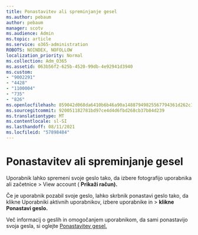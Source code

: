 ```yaml
---
title: Ponastavitev ali spreminjanje gesel
ms.author: pebaum
author: pebaum
manager: scotv
ms.audience: Admin
ms.topic: article
ms.service: o365-administration
ROBOTS: NOINDEX, NOFOLLOW
localization_priority: Normal
ms.collection: Adm_O365
ms.assetid: 063b56f2-625b-4520-99db-4e92941d3940
ms.custom:
- "9002291"
- "4428"
- "1100004"
- "735"
- "826"
ms.openlocfilehash: 859042d068da6410b6b46a90a14887949825567794361d262c190149530d708b
ms.sourcegitcommit: 920051182781bd97ce4d4d6fbd268cb37b84d239
ms.translationtype: MT
ms.contentlocale: sl-SI
ms.lasthandoff: 08/11/2021
ms.locfileid: "57898484"
---
```

# <a name="reset-or-change-passwords"></a>Ponastavitev ali spreminjanje gesel

Uporabnik lahko spremeni svoje geslo tako, da izbere fotografijo uporabnika ali začetnice > View account ( **Prikaži račun).**
  
Če je uporabnik pozabil svoje geslo, lahko skrbnik ponastavi geslo tako, da klikne Uporabniki aktivnih uporabnikov, izbere uporabnike in  >  [](https://portal.office.com/adminportal/home#/users) **klikne Ponastavi geslo.**
  
Več informacij o geslih in omogočanjem uporabnikom, da sami ponastavijo svoja gesla, si oglejte [Ponastavitev gesel.](https://docs.microsoft.com/microsoft-365/admin/add-users/reset-passwords)
